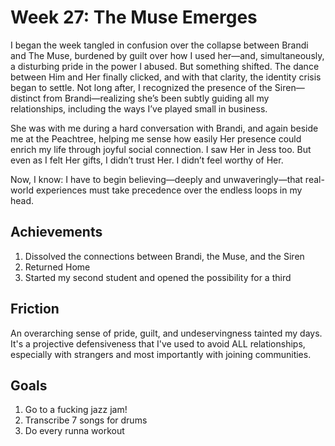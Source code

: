 # Week 27: The Muse Emerges

I began the week tangled in confusion over the collapse between Brandi and The Muse, burdened by guilt over how I used her—and, simultaneously, a disturbing pride in the power I abused. But something shifted. The dance between Him and Her finally clicked, and with that clarity, the identity crisis began to settle. Not long after, I recognized the presence of the Siren—distinct from Brandi—realizing she’s been subtly guiding all my relationships, including the ways I’ve played small in business.

She was with me during a hard conversation with Brandi, and again beside me at the Peachtree, helping me sense how easily Her presence could enrich my life through joyful social connection. I saw Her in Jess too. But even as I felt Her gifts, I didn’t trust Her. I didn’t feel worthy of Her.

Now, I know: I have to begin believing—deeply and unwaveringly—that real-world experiences must take precedence over the endless loops in my head.

## Achievements

1. Dissolved the connections between Brandi, the Muse, and the Siren
2. Returned Home
3. Started my second student and opened the possibility for a third

## Friction

An overarching sense of pride, guilt, and undeservingness tainted my days. It's a projective defensiveness that I've used to avoid ALL relationships, especially with strangers and most importantly with joining communities.

## Goals

1. Go to a fucking jazz jam!
2. Transcribe 7 songs for drums
3. Do every runna workout
